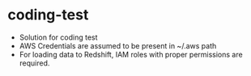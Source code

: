 # coding-test
- Solution for coding test 
- AWS Credentials are assumed to be present in ~/.aws path
- For loading data to Redshift, IAM roles with proper permissions are required.

